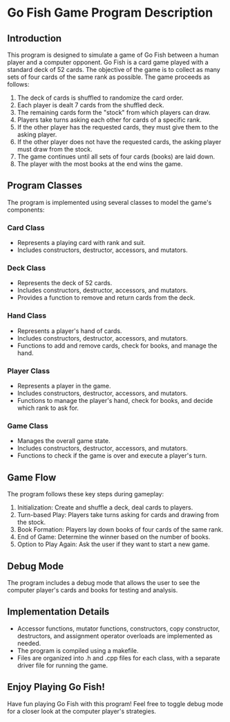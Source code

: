 # Go Fish Game Program Description

## Introduction

This program is designed to simulate a game of Go Fish between a human player and a computer opponent. Go Fish is a card game played with a standard deck of 52 cards. The objective of the game is to collect as many sets of four cards of the same rank as possible. The game proceeds as follows:

1. The deck of cards is shuffled to randomize the card order.
2. Each player is dealt 7 cards from the shuffled deck.
3. The remaining cards form the "stock" from which players can draw.
4. Players take turns asking each other for cards of a specific rank.
5. If the other player has the requested cards, they must give them to the asking player.
6. If the other player does not have the requested cards, the asking player must draw from the stock.
7. The game continues until all sets of four cards (books) are laid down.
8. The player with the most books at the end wins the game.

## Program Classes

The program is implemented using several classes to model the game's components:

### Card Class

- Represents a playing card with rank and suit.
- Includes constructors, destructor, accessors, and mutators.

### Deck Class

- Represents the deck of 52 cards.
- Includes constructors, destructor, accessors, and mutators.
- Provides a function to remove and return cards from the deck.

### Hand Class

- Represents a player's hand of cards.
- Includes constructors, destructor, accessors, and mutators.
- Functions to add and remove cards, check for books, and manage the hand.

### Player Class

- Represents a player in the game.
- Includes constructors, destructor, accessors, and mutators.
- Functions to manage the player's hand, check for books, and decide which rank to ask for.

### Game Class

- Manages the overall game state.
- Includes constructors, destructor, accessors, and mutators.
- Functions to check if the game is over and execute a player's turn.

## Game Flow

The program follows these key steps during gameplay:

1. Initialization: Create and shuffle a deck, deal cards to players.
2. Turn-based Play: Players take turns asking for cards and drawing from the stock.
3. Book Formation: Players lay down books of four cards of the same rank.
4. End of Game: Determine the winner based on the number of books.
5. Option to Play Again: Ask the user if they want to start a new game.

## Debug Mode

The program includes a debug mode that allows the user to see the computer player's cards and books for testing and analysis.

## Implementation Details

- Accessor functions, mutator functions, constructors, copy constructor, destructors, and assignment operator overloads are implemented as needed.
- The program is compiled using a makefile.
- Files are organized into .h and .cpp files for each class, with a separate driver file for running the game.

## Enjoy Playing Go Fish!

Have fun playing Go Fish with this program! Feel free to toggle debug mode for a closer look at the computer player's strategies.

